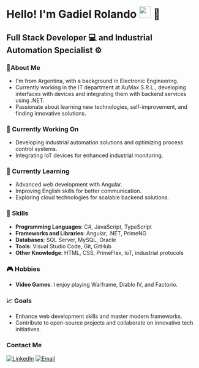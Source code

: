 <h1>Hello! I'm Gadiel Rolando <img src="https://raw.githubusercontent.com/iampavangandhi/iampavangandhi/master/gifs/Hi.gif" width="30px"> 🚀</h1>
<h2>Full Stack Developer 💻 and Industrial Automation Specialist ⚙️</h2>

### 🪪About Me
- I'm from Argentina, with a background in Electronic Engineering.
- Currently working in the IT department at AuMax S.R.L., developing interfaces with devices and integrating them with backend services using .NET.
- Passionate about learning new technologies, self-improvement, and finding innovative solutions.

### 🔭 Currently Working On
- Developing industrial automation solutions and optimizing process control systems.
- Integrating IoT devices for enhanced industrial monitoring.

### 🌱 Currently Learning
- Advanced web development with Angular.
- Improving English skills for better communication.
- Exploring cloud technologies for scalable backend solutions.

### 🚀 Skills
- **Programming Languages**: C#, JavaScript, TypeScript
- **Frameworks and Libraries**: Angular, .NET, PrimeNG
- **Databases**: SQL Server, MySQL, Oracle
- **Tools**: Visual Studio Code, Git, GitHub
- **Other Knowledge**: HTML, CSS, PrimeFlex, IoT, industrial protocols

### 🎮 Hobbies
- **Video Games**: I enjoy playing Warframe, Diablo IV, and Factorio.

### 📈 Goals
- Enhance web development skills and master modern frameworks.
- Contribute to open-source projects and collaborate on innovative tech initiatives.

### Contact Me
<a href="https://www.linkedin.com/in/gadielrolando/"><img alt="LinkedIn" src="https://img.shields.io/badge/LinkedIn-Gadiel%20Rolando-blue?style=flat-square&logo=linkedin"></a>
<a href="mailto:gadielrolando96@gmail.com"><img alt="Email" src="https://img.shields.io/badge/Gmail-gadielrolando96@gmail.com-blue?style=flat-square&logo=gmail"></a>
